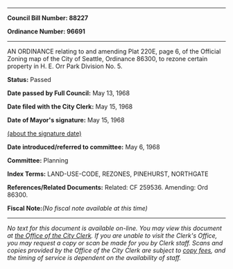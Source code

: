 

********

**Council Bill Number: 88227**
   
**Ordinance Number: 96691**
********

 AN ORDINANCE relating to and amending Plat 220E, page 6, of the Official Zoning map of the City of Seattle, Ordinance 86300, to rezone certain property in H. E. Orr Park Division No. 5.

**Status:** Passed
   
**Date passed by Full Council:** May 13, 1968
   
**Date filed with the City Clerk:** May 15, 1968
   
**Date of Mayor's signature:** May 15, 1968
   
[(about the signature date)](/~public/approvaldate.htm)
   
   
   
**Date introduced/referred to committee:** May 6, 1968
   
**Committee:** Planning
   
   
**Index Terms:** LAND-USE-CODE, REZONES, PINEHURST, NORTHGATE

**References/Related Documents:** Related: CF 259536. Amending: Ord 86300.

**Fiscal Note:**_(No fiscal note available at this time)_
********

_No text for this document is available on-line. You may view this document at [the Office of the City Clerk](http://www.seattle.gov/leg/clerk/contactUs.htm). If you are unable to visit the Clerk's Office, you may request a copy or scan be made for you by Clerk staff. Scans and copies provided by the Office of the City Clerk are subject to [copy fees](http://clerk.seattle.gov/~public/clerkfees.htm), and the timing of service is dependent on the availability of staff._

